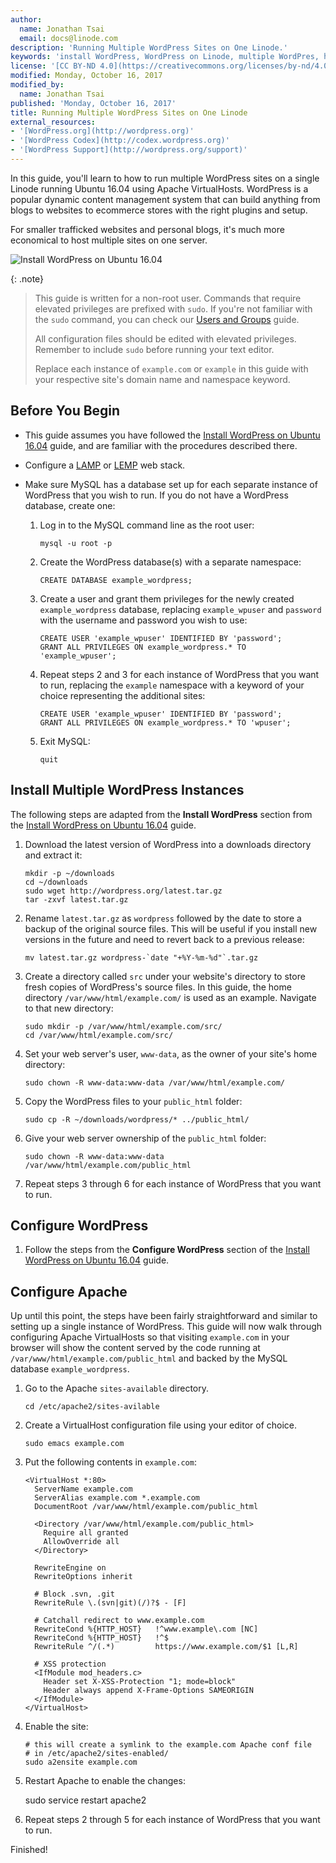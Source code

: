 ```yaml
---
author:
  name: Jonathan Tsai
  email: docs@linode.com
description: 'Running Multiple WordPress Sites on One Linode.'
keywords: 'install WordPress, WordPress on Linode, multiple WordPres, how to configure WordPress, Permalink'
license: '[CC BY-ND 4.0](https://creativecommons.org/licenses/by-nd/4.0)'
modified: Monday, October 16, 2017
modified_by:
  name: Jonathan Tsai
published: 'Monday, October 16, 2017'
title: Running Multiple WordPress Sites on One Linode
external_resources:
- '[WordPress.org](http://wordpress.org)'
- '[WordPress Codex](http://codex.wordpress.org)'
- '[WordPress Support](http://wordpress.org/support)'
---
```


In this guide, you'll learn to how to run multiple WordPress sites on a single Linode running Ubuntu 16.04 using Apache VirtualHosts. WordPress is a popular dynamic content management system that can build anything from blogs to websites to ecommerce stores with the right plugins and setup.

For smaller trafficked websites and personal blogs, it's much more economical to host multiple sites on one server.

![Install WordPress on Ubuntu 16.04](/docs/assets/wordpress-ubuntu-16-04-title.png "Running Multiple WordPress Sites on One Linode")

{: .note}
>
>This guide is written for a non-root user. Commands that require elevated privileges are prefixed with `sudo`. If you're not familiar with the `sudo` command, you can check our [Users and Groups](/docs/tools-reference/linux-users-and-groups) guide.
>
>All configuration files should be edited with elevated privileges. Remember to include `sudo` before running your text editor.
>
>Replace each instance of `example.com` or `example` in this guide with your respective site's domain name and namespace keyword.

## Before You Begin

-   This guide assumes you have followed the [Install WordPress on Ubuntu 16.04](/docs/website/cms/install-wordpress-on-ubuntu-16-04) guide, and are familiar with the procedures described there.

-   Configure a [LAMP](/docs/websites/lamp/install-lamp-on-ubuntu-16-04) or [LEMP](/docs/websites/lemp/lemp-server-on-ubuntu-16-04) web stack.

-   Make sure MySQL has a database set up for each separate instance of WordPress that you wish to run. If you do not have a WordPress database, create one:

    1.  Log in to the MySQL command line as the root user:

            mysql -u root -p

    2.  Create the WordPress database(s) with a separate namespace:

            CREATE DATABASE example_wordpress;

    3.  Create a user and grant them privileges for the newly created `example_wordpress` database, replacing `example_wpuser` and `password` with the username and password you wish to use:

            CREATE USER 'example_wpuser' IDENTIFIED BY 'password';
            GRANT ALL PRIVILEGES ON example_wordpress.* TO 'example_wpuser';

    4.  Repeat steps 2 and 3 for each instance of WordPress that you want to run, replacing the `example` namespace with a keyword of your choice representing the additional sites:

            CREATE USER 'example_wpuser' IDENTIFIED BY 'password';
            GRANT ALL PRIVILEGES ON example_wordpress.* TO 'wpuser';

    5.  Exit MySQL:

            quit

## Install Multiple WordPress Instances

The following steps are adapted from the **Install WordPress** section from the [Install WordPress on Ubuntu 16.04](/docs/website/cms/install-wordpress-on-ubuntu-16-04) guide.

1.  Download the latest version of WordPress into a downloads directory and extract it:

        mkdir -p ~/downloads
        cd ~/downloads        
        sudo wget http://wordpress.org/latest.tar.gz
        tar -zxvf latest.tar.gz

2.  Rename `latest.tar.gz` as `wordpress` followed by the date to store a backup of the original source files. This will be useful if you install new versions in the future and need to revert back to a previous release:

        mv latest.tar.gz wordpress-`date "+%Y-%m-%d"`.tar.gz

3.  Create a directory called `src` under your website's directory to store fresh copies of WordPress's source files. In this guide, the home directory `/var/www/html/example.com/` is used as an example. Navigate to that new directory:

        sudo mkdir -p /var/www/html/example.com/src/
        cd /var/www/html/example.com/src/

4.  Set your web server's user, `www-data`, as the owner of your site's home directory:

        sudo chown -R www-data:www-data /var/www/html/example.com/

6.  Copy the WordPress files to your `public_html` folder:

        sudo cp -R ~/downloads/wordpress/* ../public_html/

6.  Give your web server ownership of the `public_html` folder:

        sudo chown -R www-data:www-data /var/www/html/example.com/public_html

7.  Repeat steps 3 through 6 for each instance of WordPress that you want to run.

## Configure WordPress

1.  Follow the steps from the **Configure WordPress** section of the [Install WordPress on Ubuntu 16.04](/docs/website/cms/install-wordpress-on-ubuntu-16-04) guide.

## Configure Apache

Up until this point, the steps have been fairly straightforward and similar to setting up a single instance of WordPress. This guide will now walk through configuring Apache VirtualHosts so that visiting `example.com` in your browser will show the content served by the code running at `/var/www/html/example.com/public_html` and backed by the MySQL database `example_wordpress`.

1.  Go to the Apache `sites-available` directory.

        cd /etc/apache2/sites-avilable

2.  Create a VirtualHost configuration file using your editor of choice.

        sudo emacs example.com

3.  Put the following contents in `example.com`:

        <VirtualHost *:80>
          ServerName example.com
          ServerAlias example.com *.example.com
          DocumentRoot /var/www/html/example.com/public_html

          <Directory /var/www/html/example.com/public_html>
            Require all granted
            AllowOverride all
          </Directory>

          RewriteEngine on
          RewriteOptions inherit
        
          # Block .svn, .git
          RewriteRule \.(svn|git)(/)?$ - [F]
        
          # Catchall redirect to www.example.com
          RewriteCond %{HTTP_HOST}   !^www.example\.com [NC]
          RewriteCond %{HTTP_HOST}   !^$
          RewriteRule ^/(.*)         https://www.example.com/$1 [L,R]

          # XSS protection
          <IfModule mod_headers.c>
            Header set X-XSS-Protection "1; mode=block"
            Header always append X-Frame-Options SAMEORIGIN
          </IfModule>
        </VirtualHost>

4.  Enable the site:

        # this will create a symlink to the example.com Apache conf file
        # in /etc/apache2/sites-enabled/
        sudo a2ensite example.com

5.  Restart Apache to enable the changes:

    sudo service restart apache2

6.  Repeat steps 2 through 5 for each instance of WordPress that you want to run.

Finished!